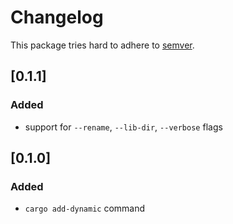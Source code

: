 # Changelog

This package tries hard to adhere to [semver](https://semver.org/).

## [0.1.1]
### Added
- support for `--rename`, `--lib-dir`, `--verbose` flags

## [0.1.0]
### Added
- `cargo add-dynamic` command
